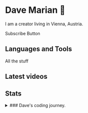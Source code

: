 # Dave Marian 👋

I am a creator living in Vienna, Austria. 

Subscribe Button

## Languages and Tools
All the stuff

## Latest videos

## Stats

<details>
  <summary>### Dave's coding journey.</summary>
  
  ### Dave's coding journey.

  I started when I was young.
</details>


<!--
**davemariannn/davemariannn** is a ✨ _special_ ✨ repository because its `README.md` (this file) appears on your GitHub profile.

Here are some ideas to get you started:

- 🔭 I’m currently working on ...
- 🌱 I’m currently learning ...
- 👯 I’m looking to collaborate on ...
- 🤔 I’m looking for help with ...
- 💬 Ask me about ...
- 📫 How to reach me: ...
- 😄 Pronouns: ...
- ⚡ Fun fact: ...
-->

